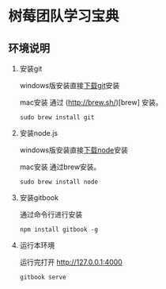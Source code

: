 # 树莓团队学习宝典

## 环境说明
1. 安装git

    windows版安装直接[下载git](https://git-scm.com/)安装

    mac安装
    通过 (http://brew.sh/)[brew] 安装。
    ``` shell
    sudo brew install git
    ```
2. 安装node.js

    windows版安装直接[下载node](https://nodejs.org/)安装

    mac安装
    通过brew安装。
    ``` shell
    sudo brew install node
    ```

3. 安装gitbook

   通过命令行进行安装
    ```
    npm install gitbook -g
    ```
4. 运行本环境

    运行完打开 http://127.0.0.1:4000
    ```
    gitbook serve
    ```
